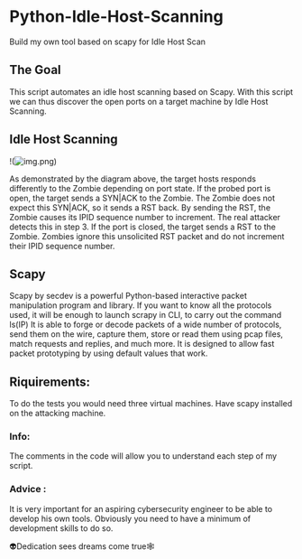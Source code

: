 # Python-Idle-Host-Scanning
Build my own tool based on scapy for Idle Host Scan

## The Goal
This script automates an idle host scanning based on Scapy.
With this script we can thus discover the open ports on a target machine by Idle Host Scanning.

## Idle Host Scanning
!(![img.png](img.png))

As demonstrated by the diagram above, the target hosts responds differently to the Zombie depending on port state. 
If the probed port is open, the target sends a SYN|ACK to the Zombie. 
The Zombie does not expect this SYN|ACK, so it sends a RST back. 
By sending the RST, the Zombie causes its IPID sequence number to increment. 
The real attacker detects this in step 3. If the port is closed, the target sends a RST to the Zombie. 
Zombies ignore this unsolicited RST packet and do not increment their IPID sequence number.

## Scapy
Scapy by secdev is a powerful Python-based interactive packet manipulation program and library.
If you want to know all the protocols used, it will be enough to launch scrapy in CLI, to carry out the command ls(IP)
It is able to forge or decode packets of a wide number of protocols, send them on the wire, capture them,
store or read them using pcap files, match requests and replies, and much more.
It is designed to allow fast packet prototyping by using default values that work.

## Riquirements:
To do the tests you would need three virtual machines.
Have scapy installed on the attacking machine.

### Info:
The comments in the code will allow you to understand each step of my script.

### Advice :
It is very important for an aspiring cybersecurity engineer to be able to develop his own tools.
Obviously you need to have a minimum of development skills to do so.


👽Dedication sees dreams come true🕸️
